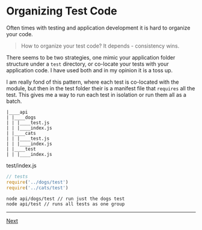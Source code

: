 # Organizing Test Code

Often times with testing and application development it is hard to organize your code. 

> How to organize your test code? It depends - consistency wins.

There seems to be two strategies, one mimic your application folder structure under a `test` directory, or co-locate your tests with your application code. I have used both and in my opinion it is a toss up. 

I am really fond of this pattern, where each test is co-located with the module, but then in the test folder their is a manifest file that `requires` all the test. This gives me a way to run each test in isolation or run them all as a batch.


```
|____api
| |____dogs
| | |____test.js
| | |____index.js
| |____cats
| | |____test.js
| | |____index.js
| |____test
| | |____index.js
```

test/index.js

``` js
// tests
require('../dogs/test')
require('../cats/test')
```

```
node api/dogs/test // run just the dogs test
node api/test // runs all tests as one group
```

---

[Next](/xtras.md)

